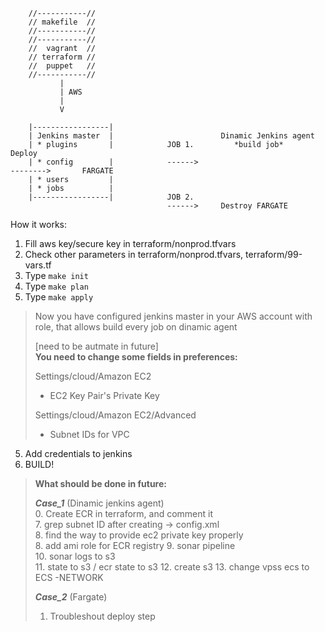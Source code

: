 
        //-----------//
        // makefile  //
        //-----------//
        //-----------//
        //  vagrant  //
        // terraform //
        //  puppet   //
        //-----------//
               | 
               | AWS
               | 
               V
            
        |-----------------|
        | Jenkins master  |                        Dinamic Jenkins agent                               
        | * plugins       |            JOB 1.         *build job*                    Deploy       
        | * config        |            ------>                                       -------->       FARGATE
        | * users         |
        | * jobs          |
        |-----------------|            JOB 2.
                                       ------>     Destroy FARGATE


How it works:
1. Fill aws key/secure key in  terraform/nonprod.tfvars
2. Check other parameters in terraform/nonprod.tfvars, terraform/99-vars.tf
2. Type `make init`
3. Type `make plan`
4. Type `make apply`

> Now you have configured jenkins master in your AWS account with role, that allows build every job on dinamic agent
>
> [need to be autmate in future]<br/>
> **You need to change some fields in preferences:**<br/>
>
> Settings/cloud/Amazon EC2<br/>
> * EC2 Key Pair's Private Key <br/>
>
> Settings/cloud/Amazon EC2/Advanced<br/>
> * Subnet IDs for VPC

5. Add credentials to jenkins
6. BUILD! 

> **What should be done in future:**<br/>
>
> ***Case_1*** (Dinamic jenkins agent) <br/>
> 0. Create ECR in terraform, and comment it <br/>
> 7. grep subnet ID after creating -> config.xml <br/>
> 8. find the way to provide ec2 private key properly <br/>
> 8. add ami role for ECR registry
> 9. sonar pipeline <br/> 
> 10. sonar logs to s3 <br/>
> 11. state to s3 / ecr state to s3
> 12. create s3
> 13. change vpss ecs to ECS -NETWORK
>
> ***Case_2*** (Fargate) <br/>
> 1. Troubleshout deploy step

